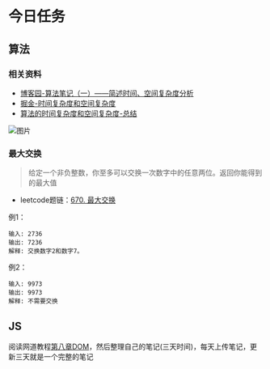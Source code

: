 # 今日任务

## 算法

### 相关资料
* [博客园-算法笔记（一）——简述时间、空间复杂度分析](https://www.cnblogs.com/somedayLi/p/9728495.html)
* [掘金-时间复杂度和空间复杂度](https://juejin.im/post/6844904082583322632)
* [算法的时间复杂度和空间复杂度-总结](https://www.bukun.top/2020/04/20/%E7%AE%97%E6%B3%95%E5%A4%8D%E6%9D%82%E5%BA%A6/)

![图片](https://img.cdn.sugarat.top/mdImg/MTU5OTg3Nzk3MzcxMQ==599877973711)

###  最大交换
>给定一个非负整数，你至多可以交换一次数字中的任意两位。返回你能得到的最大值
* leetcode题链：[670. 最大交换](https://leetcode-cn.com/problems/maximum-swap/)

例1：
```
输入: 2736
输出: 7236
解释: 交换数字2和数字7。
```

例2：
```
输入: 9973
输出: 9973
解释: 不需要交换
```

## JS

阅读网道教程[第八章DOM](https://wangdoc.com/javascript/dom/nodelist.html)，然后整理自己的笔记(三天时间)，每天上传笔记，更新三天就是一个完整的笔记

